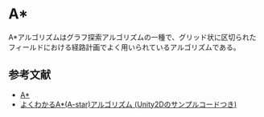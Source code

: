 # A*

A*アルゴリズムはグラフ探索アルゴリズムの一種で、グリッド状に区切られたフィールドにおける経路計画でよく用いられているアルゴリズムである。

## 参考文献
- [A*](https://ja.wikipedia.org/wiki/A*)
- [よくわかるA*(A-star)アルゴリズム (Unity2Dのサンプルコードつき)](https://qiita.com/2dgames_jp/items/f29e915357c1decbc4b7)
